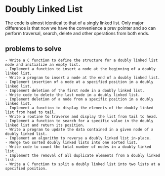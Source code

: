 # Doubly Linked List

The code is almost identical to that of a singly linked list. Only major difference is that now we have the convenience
a prev pointer and so can perform traversal, search, delete and other operations from both ends. 

## problems to solve
```text
- Write a C function to define the structure for a doubly linked list node and initialize an empty list.
- Implement a function to insert a node at the beginning of a doubly linked list.
- Write a program to insert a node at the end of a doubly linked list.
- Implement insertion of a node at a specified position in a doubly linked list.
- Implement deletion of the first node in a doubly linked list.
- Write code to delete the last node in a doubly linked list.
- Implement deletion of a node from a specific position in a doubly linked list.
- Implement a function to display the elements of the doubly linked list from head to tail.
- Write a routine to traverse and display the list from tail to head.
- Implement a function to search for a specific value in the doubly linked list and return its position.
- Write a program to update the data contained in a given node of a doubly linked list.
- Implement an algorithm to reverse a doubly linked list in-place.
- Merge two sorted doubly linked lists into one sorted list.
- Write code to count the total number of nodes in a doubly linked list.
- Implement the removal of all duplicate elements from a doubly linked list.
- Write a C function to split a doubly linked list into two lists at a specified position.
```

